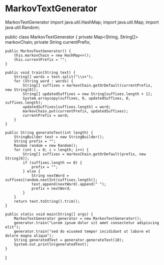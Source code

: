 # MarkovTextGenerator
MarkovTextGenerator
import java.util.HashMap;
import java.util.Map;
import java.util.Random;

public class MarkovTextGenerator {
    private Map<String, String[]> markovChain;
    private String currentPrefix;

    public MarkovTextGenerator() {
        this.markovChain = new HashMap<>();
        this.currentPrefix = "";
    }

    public void train(String text) {
        String[] words = text.split("\\s+");
        for (String word : words) {
            String[] suffixes = markovChain.getOrDefault(currentPrefix, new String[0]);
            String[] updatedSuffixes = new String[suffixes.length + 1];
            System.arraycopy(suffixes, 0, updatedSuffixes, 0, suffixes.length);
            updatedSuffixes[suffixes.length] = word;
            markovChain.put(currentPrefix, updatedSuffixes);
            currentPrefix = word;
        }
    }

    public String generateText(int length) {
        StringBuilder text = new StringBuilder();
        String prefix = "";
        Random random = new Random();
        for (int i = 0; i < length; i++) {
            String[] suffixes = markovChain.getOrDefault(prefix, new String[0]);
            if (suffixes.length == 0) {
                prefix = "";
            } else {
                String nextWord = suffixes[random.nextInt(suffixes.length)];
                text.append(nextWord).append(" ");
                prefix = nextWord;
            }
        }
        return text.toString().trim();
    }

    public static void main(String[] args) {
        MarkovTextGenerator generator = new MarkovTextGenerator();
        generator.train("Lorem ipsum dolor sit amet consectetur adipiscing elit");
        generator.train("sed do eiusmod tempor incididunt ut labore et dolore magna aliqua");
        String generatedText = generator.generateText(10);
        System.out.println(generatedText);
    }
}
